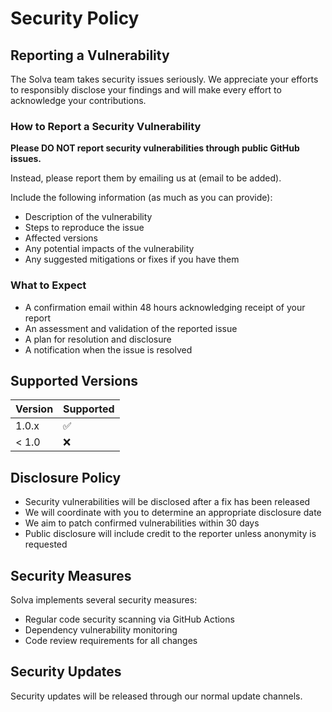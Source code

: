 # Security Policy

## Reporting a Vulnerability

The Solva team takes security issues seriously. We appreciate your efforts to responsibly disclose your findings and will make every effort to acknowledge your contributions.

### How to Report a Security Vulnerability

**Please DO NOT report security vulnerabilities through public GitHub issues.**

Instead, please report them by emailing us at (email to be added).

Include the following information (as much as you can provide):
- Description of the vulnerability
- Steps to reproduce the issue
- Affected versions
- Any potential impacts of the vulnerability
- Any suggested mitigations or fixes if you have them

### What to Expect

- A confirmation email within 48 hours acknowledging receipt of your report
- An assessment and validation of the reported issue
- A plan for resolution and disclosure
- A notification when the issue is resolved

## Supported Versions

| Version | Supported          |
| ------- | ------------------ |
| 1.0.x   | :white_check_mark: |
| < 1.0   | :x:                |

## Disclosure Policy

- Security vulnerabilities will be disclosed after a fix has been released
- We will coordinate with you to determine an appropriate disclosure date
- We aim to patch confirmed vulnerabilities within 30 days
- Public disclosure will include credit to the reporter unless anonymity is requested

## Security Measures

Solva implements several security measures:
- Regular code security scanning via GitHub Actions
- Dependency vulnerability monitoring
- Code review requirements for all changes

## Security Updates

Security updates will be released through our normal update channels.